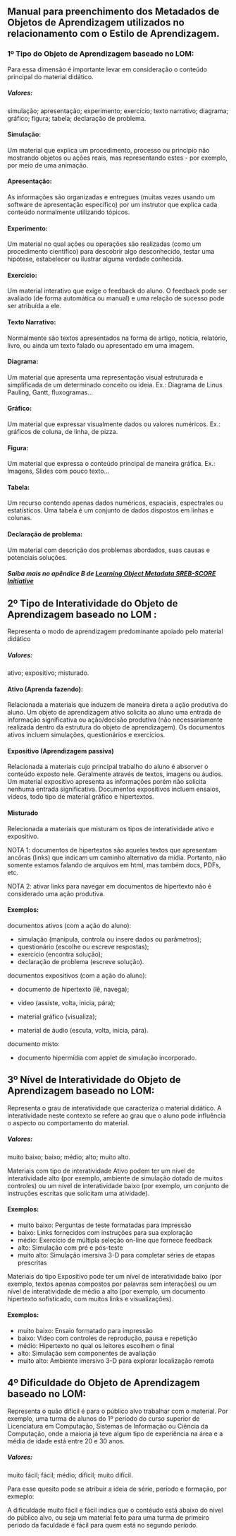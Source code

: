 ## Manual para preenchimento dos Metadados de Objetos de Aprendizagem utilizados no relacionamento com o Estilo de Aprendizagem.

### 1º Tipo do Objeto de Aprendizagem baseado no LOM:

Para essa dimensão é importante levar em consideração o conteúdo principal do material didático.

##### Valores:
simulação; apresentação; experimento; exercício; texto narrativo; diagrama; gráfico; figura; tabela; declaração de problema.

#### Simulação: 
Um material que explica um procedimento, processo ou princípio não mostrando objetos ou ações reais, mas representando estes - por exemplo, por meio de uma animação.

#### Apresentação: 
As informações são organizadas e entregues (muitas vezes usando um software de apresentação específico) por um instrutor que explica cada conteúdo normalmente utilizando tópicos.

#### Experimento: 
Um material no qual ações ou operações são realizadas (como um procedimento científico) para descobrir algo desconhecido, testar uma hipótese, estabelecer ou ilustrar alguma verdade conhecida.

#### Exercício: 
Um material interativo que exige o feedback do aluno. O feedback pode ser avaliado (de forma automática ou manual) e uma relação de sucesso pode ser atribuída a ele.

#### Texto Narrativo: 
Normalmente são textos apresentados na forma de artigo, notícia, relatório, livro, ou ainda
um texto falado ou apresentado em uma imagem.

#### Diagrama: 
Um material que apresenta uma representação visual estruturada e simplificada de um determinado conceito ou ideia. Ex.: Diagrama de Linus Pauling, Gantt, fluxogramas...

#### Gráfico: 
Um material que expressar visualmente dados ou valores numéricos. Ex.: gráficos de coluna, de linha, de pizza. 

#### Figura: 
Um material que expressa o conteúdo principal de maneira gráfica. Ex.: Imagens, Slides com pouco texto...

#### Tabela: 
Um recurso contendo apenas dados numéricos, espaciais, espectrales ou estatísticos. Uma tabela é um conjunto de dados dispostos em linhas e colunas.

#### Declaração de problema: 
Um material com descrição dos problemas abordados, suas causas e potenciais soluções.

##### Saiba mais no apêndice B de [Learning Object Metadata SREB-SCORE Initiative](http://txlor.utsa.edu/docs/SREB_learning_object_metadata.pdf)

## 2º Tipo de Interatividade do Objeto de Aprendizagem baseado no LOM :
Representa o modo de aprendizagem predominante apoiado pelo material didático

##### Valores:
ativo; expositivo; misturado.

#### Ativo (Aprenda fazendo):
Relacionada a materiais que induzem de maneira direta a ação produtiva do aluno. Um objeto de aprendizagem ativo solicita ao aluno uma entrada de informação significativa ou ação/decisão produtiva (não necessariamente realizada dentro da estrutura do objeto de aprendizagem). Os documentos ativos incluem simulações, questionários e exercícios.
 
#### Expositivo (Aprendizagem passiva)
Relacionada a materiais cujo principal trabalho do aluno é absorver o conteúdo exposto nele. Geralmente através de textos, imagens ou áudios. Um material expositivo apresenta as informações porém não solicita nenhuma entrada significativa. 
Documentos expositivos incluem ensaios, vídeos, todo tipo de material gráfico e hipertextos.

#### Misturado
Relecionada a materiais que misturam os tipos de interatividade ativo e expositivo.

NOTA 1: documentos de hipertextos são aqueles textos que apresentam ancôras (links) que indicam um caminho alternativo da mídia. Portanto, não somente estamos falando de arquivos em html, mas também docs, PDFs, etc.

NOTA 2: ativar links para navegar em documentos de hipertexto não é considerado uma ação produtiva.

#### Exemplos:
documentos ativos (com a ação do aluno):

- simulação (manipula, controla ou insere dados ou parâmetros);
- questionário (escolhe ou escreve respostas);
- exercício (encontra solução);
- declaração de problema (escreve solução).

documentos expositivos (com a ação do aluno):

- documento de hipertexto (lê, navega);
- vídeo (assiste, volta, inicia, pára);
- material gráfico (visualiza);

- material de áudio (escuta, volta, inicia, pára).

documento misto:
- documento hipermídia com applet de simulação incorporado.

## 3º Nível de Interatividade do Objeto de Aprendizagem baseado no LOM:
Representa o grau de interatividade que caracteriza o material didático. A interatividade neste contexto se refere ao grau que o aluno pode influência o aspecto ou comportamento do material.

##### Valores:
muito baixo; baixo; médio; alto; muito alto.

Materiais com tipo de interatividade Ativo podem ter um nível de interatividade alto (por exemplo, ambiente de simulação dotado de muitos controles) ou um nível de interatividade baixo (por exemplo, um conjunto de instruções escritas que solicitam uma atividade).

#### Exemplos: 
 - muito baixo: Perguntas de teste formatadas para impressão
 - baixo: Links fornecidos com instruções para sua exploração
 - médio: Exercício de múltipla seleção on-line que fornece feedback
 - alto: Simulação com pré e pós-teste
 - muito alto: Simulação imersiva 3-D para completar séries de etapas prescritas

Materiais do tipo Expositivo pode ter um nível de interatividade baixo (por exemplo, textos apenas compostos por palavras sem interações) ou um nível de interatividade de médio a alto (por exemplo, um documento hipertexto sofisticado, com muitos links e visualizações).

#### Exemplos: 
 - muito baixo: Ensaio formatado para impressão
 - baixo: Video com controles de reprodução, pausa e repetição
 - médio: Hipertexto no qual os leitores escolhem o final
 - alto: Simulação sem componentes de avaliação
 - muito alto: Ambiente imersivo 3-D para explorar localização remota

## 4º Dificuldade do Objeto de Aprendizagem baseado no LOM:
Representa o quão difícil é para o público alvo trabalhar com o material. Por exemplo, uma turma de alunos do 1º período do curso superior de Licenciatura em Computação, Sistemas de Informação ou Ciência da Computação, onde a maioria já teve algum tipo de experiência na área e a média de idade está entre 20 e 30 anos.

##### Valores:
muito fácil; fácil; médio; difícil; muito difícil.

Para esse quesito pode se atribuir a ideia de série, período e formação, por exmeplo: 

A dificuldade muito fácil e fácil indica que o contéudo está abaixo do nível do público alvo, ou seja um material feito para uma turma de primeiro período da faculdade é fácil para quem está no segundo período.
